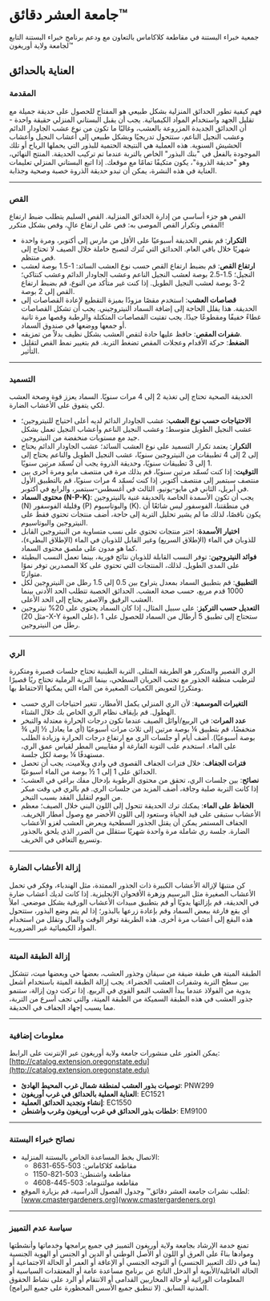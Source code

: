 # جامعة العشر دقائق™

جمعية خبراء البستنة في مقاطعة كلاكاماس بالتعاون مع ودعم برنامج خبراء البستنة التابع لجامعة ولاية أوريغون™

## العناية بالحدائق

### المقدمة
فهم كيفية تطور الحدائق المنزلية بشكل طبيعي هو المفتاح للحصول على حديقة جميلة مع تقليل الجهد واستخدام المواد الكيميائية. يجب أن يقبل البستاني المنزلي حقيقة واحدة - أن الحدائق الجديدة المزروعة بالعشب، وغالبًا ما تكون من نوع عشب الجاودار الدائم وعشب النجيل الناعم، ستتحول تدريجيًا وبشكل طبيعي إلى أعشاب النجيل وأعشاب الحشيش السنوية. هذه العملية هي النتيجة الحتمية للبذور التي يحملها الرياح أو تلك الموجودة بالفعل في "بنك البذور" الخاص بالتربة عندما تم تركيب الحديقة. المنتج النهائي، وهو "حديقة الذروة"، يكون متكيفًا تمامًا مع موقعك. إذا اتبع البستاني المنزلي تعليمات العناية في هذه النشرة، يمكن أن تبدو حديقة الذروة خصبة وصحية وجذابة.

---

### القص
القص هو جزء أساسي من إدارة الحدائق المنزلية. القص السليم يتطلب ضبط ارتفاع المقص وتكرار القص الموصى به: قص على ارتفاع عالٍ، وقص بشكل متكرر!
- **التكرار**: قم بقص الحديقة أسبوعيًا على الأقل من مارس إلى أكتوبر، ومرة واحدة شهريًا خلال باقي العام. الحدائق التي تُترك لتصبح خاملة خلال الصيف لا تحتاج إلى قص منتظم.
- **ارتفاع القص**: قم بضبط ارتفاع القص حسب نوع العشب السائد: 1-1.5 بوصة لعشب النجيل؛ 1.5-2.5 بوصة لعشب النجيل الناعم وعشب الجاودار الدائم وعشب كنتاكي؛ 2-3 بوصة لعشب النجيل الطويل. إذا كنت غير متأكد من النوع، قم بضبط ارتفاع القص إلى 2 بوصة.
- **قصاصات العشب**: استخدم مقصًا مزودًا بميزة التقطيع لإعادة القصاصات إلى الحديقة. هذا يقلل الحاجة إلى إضافة السماد النيتروجيني. يجب أن تشكل القصاصات غطاءً خفيفًا ومقطوعًا جيدًا. يجب تفتيت القصاصات المتكتلة والرطبة وقصها مرة ثانية أو جمعها ووضعها في صندوق السماد.
- **شفرات المقص**: حافظ عليها حادة لتقص العشب بشكل نظيف بدلاً من تمزيقه.
- **الضغط**: حركة الأقدام وعجلات المقص تضغط التربة. قم بتغيير نمط القص لتقليل التأثير.

---

### التسميد
الحديقة الصحية تحتاج إلى تغذية 2 إلى 4 مرات سنويًا. السماد يعزز قوة وصحة العشب لكي يتفوق على الأعشاب الضارة.
- **الاحتياجات حسب نوع العشب**: عشب الجاودار الدائم لديه أعلى احتياج للنيتروجين؛ عشب النجيل الطويل متوسط؛ وعشب النجيل الناعم وأعشاب النجيل تعمل بشكل جيد مع مستويات منخفضة من النيتروجين.
- **التكرار**: يعتمد تكرار التسميد على نوع العشب السائد؛ عشب الجاودار الدائم يحتاج إلى 2 إلى 4 تطبيقات من النيتروجين سنويًا، عشب النجيل الطويل والناعم يحتاج إلى 1 إلى 3 تطبيقات سنويًا، وحديقة الذروة يجب أن تُسمّد مرتين سنويًا.
- **التوقيت**: إذا كنت تُسمّد مرتين سنويًا، قم بذلك مرة في منتصف مايو ومرة أخرى بين منتصف سبتمبر إلى منتصف أكتوبر. إذا كنت تُسمّد 4 مرات سنويًا، قم بالتطبيق الأول في أبريل، الثاني في مايو-يونيو، الثالث في أغسطس-سبتمبر، والرابع في أكتوبر.
- **محتوى السماد (N-P-K)**: يجب أن تكون الأسمدة الخاصة بالحديقة غنية بالنيتروجين (N) وقليلة الفوسفور (P) والبوتاسيوم (K). في منطقتنا، الفوسفور ليس شائعًا أن يكون ناقصًا، لذلك ما لم يشير تحليل التربة إلى حاجة، أضف منتجات تحتوي فقط على النيتروجين والبوتاسيوم.
- **اختيار الأسمدة**: اختر منتجات تحتوي على نسب متساوية من النيتروجين القابل للذوبان في الماء (الإطلاق السريع) وغير القابل للذوبان في الماء (الإطلاق البطيء)، كما هو مدون على ملصق محتوى السماد.
- **فوائد النيتروجين**: توفر النسب القابلة للذوبان نتائج فورية، بينما تعمل النسب البطيئة على المدى الطويل. لذلك، المنتجات التي تحتوي على كلا المصدرين توفر نموًا متوازنًا.
- **التطبيق**: قم بتطبيق السماد بمعدل يتراوح بين 0.5 إلى 1.5 رطل من النيتروجين لكل 1000 قدم مربع، حسب صحة العشب. الحدائق الخصبة تتطلب الحد الأدنى بينما العشب الرقيق والاصفر يحتاج إلى الحد الأعلى.
- **التعديل حسب التركيز**: على سبيل المثال، إذا كان السماد يحتوي على 20% نيتروجين (مثل 20-X-Y على العبوة)، ستحتاج إلى تطبيق 5 أرطال من السماد للحصول على 1 رطل من النيتروجين.

---

### الري
الري القصير والمتكرر هو الطريقة المثلى. التربة الطينية تحتاج جلسات قصيرة ومتكررة لترطيب منطقة الجذور مع تجنب الجريان السطحي، بينما التربة الرملية تحتاج ريًا قصيرًا ومتكررًا لتعويض الكميات الصغيرة من الماء التي يمكنها الاحتفاظ بها.
- **التغيرات الموسمية**: لأن الري المنزلي يكمل الأمطار، تتغير احتياجات الري حسب الهطول. قم بإيقاف نظام الري الخاص بك خلال الشتاء.
- **عدد المرات**: في الربيع/أوائل الصيف عندما تكون درجات الحرارة معتدلة والتبخر منخفضًا، قم بتطبيق ¼ بوصة مرتين إلى ثلاث مرات أسبوعيًا (أي ما يعادل ½ إلى ¾ بوصة أسبوعيًا). أضف أيام أو جلسات الري مع ارتفاع درجات الحرارة وزيادة الطلب على الماء. استخدم علب التونة الفارغة أو مقاييس المطر لقياس عمق الري، مستهدفًا ¼ بوصة لكل جلسة.
- **فترات الجفاف**: خلال فترات الجفاف القصوى في وادي ويلاميت، يجب أن تحصل الحدائق على 1 إلى 1 ½ بوصة من الماء أسبوعيًا.
- **نصائح**: بين جلسات الري، تحقق من محتوى الرطوبة بإدخال مفك براغي في العشب؛ إذا كانت التربة صلبة وجافة، أضف المزيد من جلسات الري. قم بالري في وقت مبكر من اليوم لتقليل الفقد بسبب التبخر.
- **الحفاظ على الماء**: يمكنك ترك الحديقة تتحول إلى اللون البني خلال الصيف؛ معظم الأعشاب ستبقى على قيد الحياة وستعود إلى اللون الأخضر مع وصول أمطار الخريف. الجفاف المستمر يمكن أن يقتل الجذور السطحية ويعرض العشب لغزو الأعشاب الضارة. جلسة ري شاملة مرة واحدة شهريًا ستقلل من الضرر الذي يلحق بالجذور وتسريع التعافي في الخريف.

---

### إزالة الأعشاب الضارة
كن منتبهًا لإزالة الأعشاب الكبيرة ذات الجذور الممتدة، مثل الهندباء، وفكر في تحمل الأعشاب الصغيرة مثل البرسيم وزهرة الأقحوان الإنجليزية. إذا كانت لديك أعشاب ضارة في الحديقة، قم بإزالتها يدويًا أو قم بتطبيق مبيدات الأعشاب الورقية بشكل موضعي. املأ أي بقع فارغة ببعض السماد وقم بإعادة زرعها بالبذور؛ إذا لم يتم وضع البذور، ستتحول هذه البقع إلى أعشاب مرة أخرى. هذه الطريقة توفر الوقت والمال وتقلل من استخدام المواد الكيميائية غير الضرورية.

---

### إزالة الطبقة الميتة
الطبقة الميتة هي طبقة ضيقة من سيقان وجذور العشب، بعضها حي وبعضها ميت، تتشكل بين سطح التربة وشفرات العشب الخضراء. يجب إزالة الطبقة الميتة باستخدام أشعل يدوية من الفولاذ عندما يبدأ العشب النمو القوي في الربيع. إذا تركت دون إزالة، ستنمو جذور العشب في هذه الطبقة السميكة من الطبقة الميتة، والتي تجف أسرع من التربة، مما يسبب إجهاد الجفاف في الحديقة.

---

### معلومات إضافية
يمكن العثور على منشورات جامعة ولاية أوريغون عبر الإنترنت على الرابط: [http://catalog.extension.oregonstate.edu](http://catalog.extension.oregonstate.edu)

- **توصيات بذور العشب لمنطقة شمال غرب المحيط الهادئ**: PNW299  
- **العناية العملية بالحدائق في غرب أوريغون**: EC1521  
- **إنشاء وتجديد الحدائق العملية**: EC1550  
- **خلطات بذور الحدائق في غرب أوريغون وغرب واشنطن**: EM9100  

---

### نصائح خبراء البستنة
- الاتصال بخط المساعدة الخاص بالبستنة المنزلية:  
  - مقاطعة كلاكاماس: 503-655-8631  
  - مقاطعة واشنطن: 503-821-1150  
  - مقاطعة مولتنوماه: 503-445-4608  
- لطلب نشرات جامعة العشر دقائق™ وجدول الفصول الدراسية، قم بزيارة الموقع: [www.cmastergardeners.org](www.cmastergardeners.org)

---

### سياسة عدم التمييز
تمنع خدمة الإرشاد بجامعة ولاية أوريغون التمييز في جميع برامجها وخدماتها وأنشطتها وموادها بناءً على العرق أو اللون أو الأصل الوطني أو الدين أو الجنس أو الهوية الجنسية (بما في ذلك التعبير الجنسي) أو التوجه الجنسي أو الإعاقة أو العمر أو الحالة الاجتماعية أو الحالة العائلية/الأبوية أو الدخل الناتج عن برنامج مساعدة عامة أو المعتقدات السياسية أو المعلومات الوراثية أو حالة المحاربين القدامى أو الانتقام أو الرد على نشاط الحقوق المدنية السابق. (لا تنطبق جميع الأسس المحظورة على جميع البرامج).